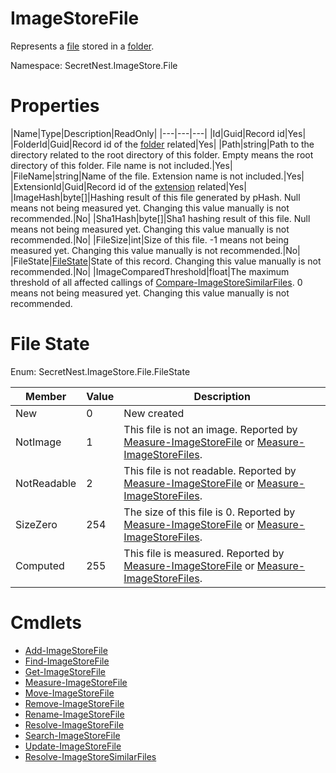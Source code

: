 # ImageStoreFile
Represents a [file](../concept/File.md) stored in a [folder](../concept/Folder.md).

Namespace: SecretNest.ImageStore.File

# Properties
|Name|Type|Description|ReadOnly|
|---|---|---|
|Id|Guid|Record id|Yes|
|FolderId|Guid|Record id of the [folder](ImageStoreFolder.md) related|Yes|
|Path|string|Path to the directory related to the root directory of this folder. Empty means the root directory of this folder. File name is not included.|Yes|
|FileName|string|Name of the file. Extension name is not included.|Yes|
|ExtensionId|Guid|Record id of the [extension](ImageStoreExtension.md) related|Yes|
|ImageHash|byte[]|Hashing result of this file generated by pHash. Null means not being measured yet. Changing this value manually is not recommended.|No|
|Sha1Hash|byte[]|Sha1 hashing result of this file. Null means not being measured yet. Changing this value manually is not recommended.|No|
|FileSize|int|Size of this file. -1 means not being measured yet. Changing this value manually is not recommended.|No|
|FileState|[FileState](#File-State)|State of this record. Changing this value manually is not recommended.|No|
|ImageComparedThreshold|float|The maximum threshold of all affected callings of [Compare-ImageStoreSimilarFiles](../cmdlet/SimilarFile/CompareSimilarFiles.md). 0 means not being measured yet. Changing this value manually is not recommended.

# File State
Enum: SecretNest.ImageStore.File.FileState

|Member|Value|Description|
|---|---|---|
|New|0|New created|
|NotImage|1|This file is not an image. Reported by [Measure-ImageStoreFile](../cmdlet/File/MeasureFile.md) or [Measure-ImageStoreFiles](../cmdlet/File/MeasureFiles.md).|
|NotReadable|2|This file is not readable. Reported by [Measure-ImageStoreFile](../cmdlet/File/MeasureFile.md) or [Measure-ImageStoreFiles](../cmdlet/File/MeasureFiles.md).|
|SizeZero|254|The size of this file is 0. Reported by [Measure-ImageStoreFile](../cmdlet/File/MeasureFile.md) or [Measure-ImageStoreFiles](../cmdlet/File/MeasureFiles.md).|
|Computed|255|This file is measured. Reported by [Measure-ImageStoreFile](../cmdlet/File/MeasureFile.md) or [Measure-ImageStoreFiles](../cmdlet/File/MeasureFiles.md).|

# Cmdlets
  * [Add-ImageStoreFile](../cmdlet/File/AddFile.md)
  * [Find-ImageStoreFile](../cmdlet/File/FindFile.md)
  * [Get-ImageStoreFile](../cmdlet/File/GetFile.md)
  * [Measure-ImageStoreFile](../cmdlet/File/MeasureFile.md)
  * [Move-ImageStoreFile](../cmdlet/File/MoveFile.md)
  * [Remove-ImageStoreFile](../cmdlet/File/RemoveFile.md)
  * [Rename-ImageStoreFile](../cmdlet/File/RenameFile.md)
  * [Resolve-ImageStoreFile](../cmdlet/File/ResolveFile.md)
  * [Search-ImageStoreFile](../cmdlet/File/SearchFile.md)
  * [Update-ImageStoreFile](../cmdlet/File/UpdateFile.md)
  * [Resolve-ImageStoreSimilarFiles](../cmdlet/SimilarFile/ResolveSimilarFiles.md)